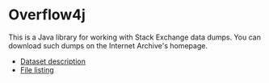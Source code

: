 # Overflow4j

This is a Java library for working with Stack Exchange data dumps.
You can download such dumps on the Internet Archive's homepage.

* [Dataset description](https://archive.org/details/stackexchange)
* [File listing](https://archive.org/download/stackexchange)
